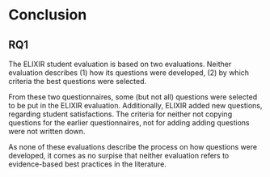 # Conclusion

## RQ1

The ELIXIR student evaluation is based on two evaluations.
Neither evaluation describes (1) how its questions were developed,
(2) by which criteria the best questions were
selected. 

From these two questionnaires, some (but not all) questions were
selected to be put in the ELIXIR evaluation.
Additionally, ELIXIR added new questions, regarding student
satisfactions. 
The criteria for neither not copying questions for the earlier
questionnaires, not for adding adding questions were not written down.

As none of these evaluations describe the process on how questions
were developed, it comes as no surpise that neither
evaluation refers to evidence-based best practices in the literature.
